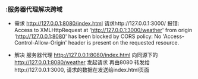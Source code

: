 ### :服务器代理解决跨域
* 需求 http://127.0.0.1:8080/index.html 请求http://127.0.0.1:3000/ 
  报错:
  Access to XMLHttpRequest at 'http://127.0.0.1:3000/weather' from origin 'http://127.0.0.1:8080' has been blocked by CORS policy: No 'Access-Control-Allow-Origin' header is present on the requested resource.

* 解决 服务器代理
  http://127.0.0.1:8080/index.html 向同源下的 http://127.0.0.1:8080/weather 发起请求
  再由8080 转发给http://127.0.0.1:3000, 请求的数据在发送给index.html页面
